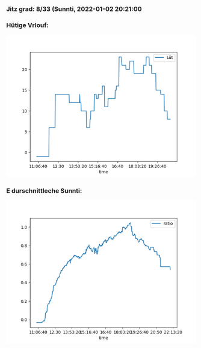 ### Jitz grad: 8/33 (Sunnti, 2022-01-02 20:21:00

### Hütige Vrlouf:
![Graph](Today.png)

### E durschnittleche Sunnti:
![Graph](Sunnti.png)